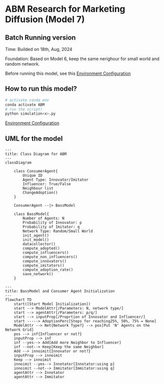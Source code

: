 # ABM Research for Marketing Diffusion (Model 7)

## Batch Running version

Time: Builded on 18th, Aug, 2024

Foundation: Based on Model 6, keep the same nerighour for small world and random network.

Before running this model, see this [Environment Configuration](../README.md)

## How to run this model?

```bash
# activate conda env
conda activate ABM
# run the script!
python simulation<x>.py
```

[Environment Configuration](../README.md)

## UML for the model

```mermaid
---
title: Class Diagram for ABM
---
classDiagram

    class ConsumerAgent{
        Unique ID
        Agent Type: Innovator/Imitator
        Influencer: True/False
        Neighbour list
        ChangeAdoption()
    }

    ConsumerAgent --|> BassModel

    class BassModel{
        Number of Agents: N
        Probability of Innovator: p
        Probability of Imitator: q
        Network Type: Random/Small World
        init_agent()
        init_model()
        datacollector()
        compute_adopted()
        compute_influencers()
        compute_non_influencers()
        compute_innovators()
        compute_imitators()
        compute_adoption_rate()
        save_network()
    }

```

```mermaid
---
title: BassModel and Consumer Agent Initialization
---
flowchart TD
    start([Start Model Initialization])
    start --> ModelAttr[/Parameters: N, network type/]
    start --> agentAttr[/Parameters: p/q/]
    start --> inputProp[/Proprtion of Innovator and Influencer/]
    start -----> AdoptionPerc[Steps for reaching25%, 50%, 75% = None]
    ModelAttr --> Net{Network Type?} --> pos[Put 'N' Agents on the Network Grid]
    pos --> inf{Influencer or not?}
    inputProp --> inf
    inf --yes--> Add[Add more Neighbor to Influencer]
    inf --not--> Keep[Keep the same Neighbor]
    Add --> innoimit{Innovator or not?}
    inputProp --> innoimit
    Keep --> innoimit
    innoimit --yes--> Innotator[Innotator:using p]
    innoimit --not--> Immitator[Immitator:using q]
    agentAttr --> Innotator
    agentAttr --> Immitator
```